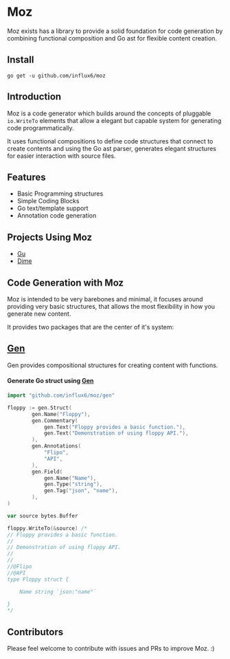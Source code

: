 Moz
=======
Moz exists has a library to provide a solid foundation for code generation by combining functional composition and Go ast for flexible content creation.

Install
-----------

```shell
go get -u github.com/influx6/moz
```

Introduction
----------------------------

Moz is a code generator which builds around the concepts of pluggable `io.WriteTo` elements that allow a elegant but capable system for generating code programmatically.

It uses functional compositions to define code structures that connect to create contents and using the Go ast parser, generates elegant structures for easier interaction with source files.


Features
----------

- Basic Programming structures
- Simple Coding Blocks
- Go text/template support
- Annotation code generation


Projects Using Moz
--------------------

- [Gu](https://github.com/gu-io/gu)
- [Dime](https://github.com/influx6/dime)

Code Generation with Moz
--------------------------

Moz is intended to be very barebones and minimal, it focuses around providing very basic structures, that allows the most flexibility in how you generate new content.

It provides two packages that are the center of it's system:

## [Gen](./gen)

Gen provides compositional structures for creating content with functions.

#### Generate Go struct using [Gen](./gen)

```go
import "github.com/influx6/moz/gen"

floppy := gen.Struct(
		gen.Name("Floppy"),
		gen.Commentary(
			gen.Text("Floppy provides a basic function."),
			gen.Text("Demonstration of using floppy API."),
		),
		gen.Annotations(
			"Flipo",
			"API",
		),
		gen.Field(
			gen.Name("Name"),
			gen.Type("string"),
			gen.Tag("json", "name"),
		),
)

var source bytes.Buffer

floppy.WriteTo(&source) /*
// Floppy provides a basic function.
//
// Demonstration of using floppy API.
//
//
//@Flipo
//@API
type Floppy struct {

    Name string `json:"name"`

}
*/
```


Contributors
----------------
Please feel welcome to contribute with issues and PRs to improve Moz. :)
